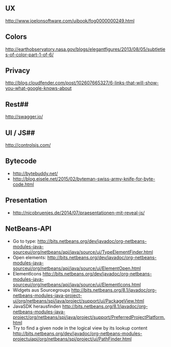 ## UX ##
http://www.joelonsoftware.com/uibook/fog0000000249.html
## Colors ##
http://earthobservatory.nasa.gov/blogs/elegantfigures/2013/08/05/subtleties-of-color-part-1-of-6/
## Privacy ##
http://blog.cloudfender.com/post/102607665327/6-links-that-will-show-you-what-google-knows-about
## Rest##
http://swagger.io/
## UI / JS##
http://controlsjs.com/
## Bytecode ##
* http://bytebuddy.net/ 
* http://blog.eisele.net/2015/02/byteman-swiss-army-knife-for-byte-code.html
## Presentation ##
* http://nicobruenjes.de/2014/07/praesentationen-mit-reveal-js/

## NetBeans-API ##
* Go to type: http://bits.netbeans.org/dev/javadoc/org-netbeans-modules-java-sourceui/org/netbeans/api/java/source/ui/TypeElementFinder.html
* Open elements: http://bits.netbeans.org/dev/javadoc/org-netbeans-modules-java-sourceui/org/netbeans/api/java/source/ui/ElementOpen.html
* ElementIcons http://bits.netbeans.org/dev/javadoc/org-netbeans-modules-java-sourceui/org/netbeans/api/java/source/ui/ElementIcons.html
* Widgets aus Sourcegroups http://bits.netbeans.org/8.1/javadoc/org-netbeans-modules-java-project-ui/org/netbeans/spi/java/project/support/ui/PackageView.html
* JavaSDK herausfinden http://bits.netbeans.org/8.1/javadoc/org-netbeans-modules-java-project/org/netbeans/spi/java/project/support/PreferredProjectPlatform.html
* Try to find a given node in the logical view by its lookup content
http://bits.netbeans.org/dev/javadoc/org-netbeans-modules-projectuiapi/org/netbeans/spi/project/ui/PathFinder.html

